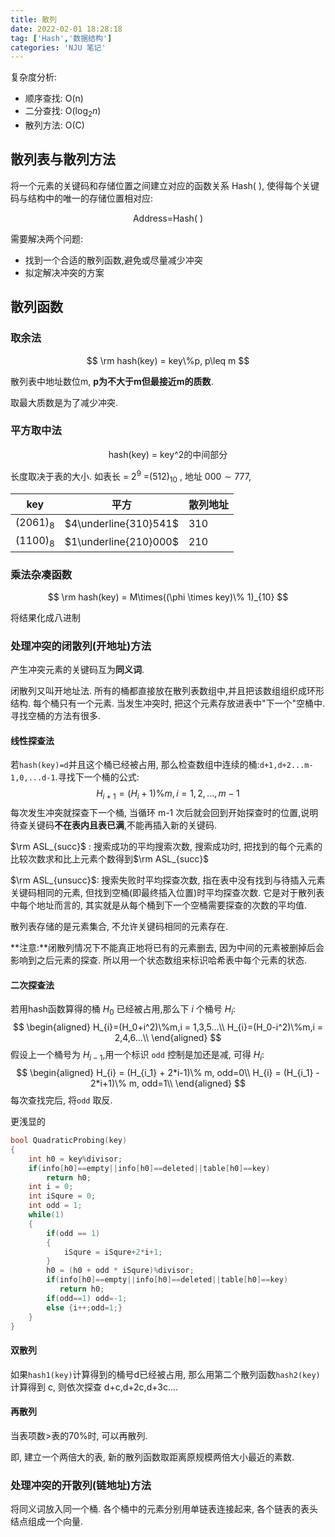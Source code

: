```yaml
---
title: 散列 
date: 2022-02-01 18:28:18
tag: ['Hash','数据结构'] 
categories: 'NJU 笔记' 
---
```


<meta name="referrer" content="no-referrer" />

复杂度分析:

+ 顺序查找: O(n)
+ 二分查找: O($\log_2n$)
+ 散列方法: O(C)

## 散列表与散列方法

将一个元素的关键码和存储位置之间建立对应的函数关系 Hash( ), 使得每个关键码与结构中的唯一的存储位置相对应:

<center>Address=Hash( )</center>    



需要解决两个问题:

+ 找到一个合适的散列函数,避免或尽量减少冲突
+ 拟定解决冲突的方案

## 散列函数

### 取余法

$$
\rm hash(key) = key\%p, p\leq m
$$

散列表中地址数位m, **p为不大于m但最接近m的质数**.

取最大质数是为了减少冲突.

### 平方取中法

<center>
    hash(key) = key^2的中间部分
</center>


长度取决于表的大小. 如表长 = $2^9$ =$(512)_{10}$ , 地址 $000\sim 777$,

| key        | 平方                  | 散列地址 |
| ---------- | --------------------- | -------- |
| $(2061)_8$ | $4\underline{310}541$ | $310$    |
| $(1100)_8$ | $1\underline{210}000$ | 210      |

### 乘法杂凑函数

$$
\rm hash(key) =  M\times((\phi \times key)\% 1)_{10}
$$



将结果化成八进制

### 处理冲突的闭散列(开地址)方法

产生冲突元素的关键码互为**同义词**.

闭散列又叫开地址法. 所有的桶都直接放在散列表数组中,并且把该数组组织成环形结构. 每个桶只有一个元素. 当发生冲突时, 把这个元素存放进表中"下一个"空桶中.寻找空桶的方法有很多.

#### 线性探查法

若`hash(key)=d`并且这个桶已经被占用, 那么检查数组中连续的桶:`d+1,d+2...m-1,0,...d-1`.寻找下一个桶的公式:
$$
H_{i+1} = (H_i+1)\%m, i=1,2,...,m-1
$$
每次发生冲突就探查下一个桶, 当循环 m-1 次后就会回到开始探查时的位置,说明待查关键码**不在表内且表已满**,不能再插入新的关键码.

$\rm ASL_{succ}$ : 搜索成功的平均搜索次数, 搜索成功时, 把找到的每个元素的比较次数求和比上元素个数得到$\rm ASL_{succ}$

$\rm ASL_{unsucc}$: 搜索失败时平均探查次数, 指在表中没有找到与待插入元素关键码相同的元素, 但找到空桶(即最终插入位置)时平均探查次数. 它是对于散列表中每个地址而言的, 其实就是从每个桶到下一个空桶需要探查的次数的平均值.

散列表存储的是元素集合, 不允许关键码相同的元素存在.

**注意:**闭散列情况下不能真正地将已有的元素删去, 因为中间的元素被删掉后会影响到之后元素的探查. 所以用一个状态数组来标识哈希表中每个元素的状态.

#### 二次探查法

若用hash函数算得的桶 $H_0$ 已经被占用,那么下 $i$ 个桶号 $H_{i}$:
$$
\begin{aligned}
H_{i}=(H_0+i^2)\%m,i = 1,3,5...\\
H_{i}=(H_0-i^2)\%m,i = 2,4,6...\\
\end{aligned}
$$
假设上一个桶号为 $H_{i-1}$,用一个标识 `odd` 控制是加还是减, 可得 $H_{i}$:
$$
\begin{aligned}
H_{i} = (H_{i_1} + 2*i-1)\% m, odd=0\\
H_{i} = (H_{i_1} - 2*i+1)\% m, odd=1\\
\end{aligned}
$$
每次查找完后, 将`odd` 取反.

更浅显的

```cpp
bool QuadraticProbing(key)
{
  	int h0 = key%divisor;
    if(info[h0]==empty||info[h0]==deleted||table[h0]==key)
        return h0;
    int i = 0;
    int iSqure = 0;
    int odd = 1;
    while(1)
    {
        if(odd == 1) 
        {
            iSqure = iSqure+2*i+1;
        }
        h0 = (h0 + odd * iSqure)%divisor;
        if(info[h0]==empty||info[h0]==deleted||table[h0]==key)
     	   return h0;
        if(odd==1) odd=-1;
        else {i++;odd=1;}
    }
}
```

#### 双散列

如果`hash1(key)`计算得到的桶号d已经被占用, 那么用第二个散列函数`hash2(key)`计算得到 c, 则依次探查 d+c,d+2c,d+3c....

#### 再散列

当表项数>表的70%时, 可以再散列.

即, 建立一个两倍大的表, 新的散列函数取距离原规模两倍大小最近的素数.

### 处理冲突的开散列(链地址)方法

将同义词放入同一个桶. 各个桶中的元素分别用单链表连接起来, 各个链表的表头结点组成一个向量.
